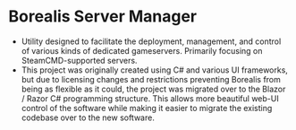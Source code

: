 # Borealis Server Manager #
* Utility designed to facilitate the deployment, management, and control of various kinds of dedicated gameservers.  Primarily focusing on SteamCMD-supported servers.
* This project was originally created using C# and various UI frameworks, but due to licensing changes and restrictions preventing Borealis from being as flexible as it could, the project was migrated over to the Blazor / Razor C# programming structure.  This allows more beautiful web-UI control of the software while making it easier to migrate the existing codebase over to the new software.

